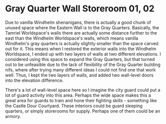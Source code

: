# Gray Quarter Wall Storeroom 01, 02

Due to vanilla Windhelm shenanigans, there is actually a good chunk of unused space where the Eastern Wall is to the Gray Quarters. Basically, the Tamriel Worldspace's walls there are actually some distance further to the east than the Windhelm Worldspace's walls, which means vanilla Windhelm's gray quarters is actually slightly smaller than the space carved out for it. This means when I restored the exterior walls into the Windhelm Worldspace, I ended up with two layers of walls at two different elevations. I considered using this space to expand the Gray Quarters, but that turned out to be unfeasible due to the lack  of flexibility of the Gray Quarter building nifs, where after trying many different ideas I could not find one that work well. Thus, I kept the two layers of walls, and added two wall-level doors into the elevation difference.

There's a lot of wall-level space here so I imagine the city guard could put a lot of guard activity into this area. Perhaps the wide space makes this a great area for guards to train and hone their fighting skills - something like the Castle Dour Courtyard. These interiors could be guard sleeping quarters, or simply storerooms for supply. Perhaps one of them could be an armory.
